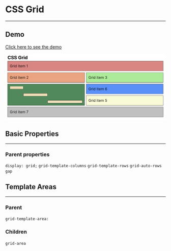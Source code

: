 # CSS Grid

---

## Demo

[Click here to see the demo](https://stefanoturcarelli.github.io/grid/)

![Screenshot](image.png)

## Basic Properties

---

### Parent properties

`display: grid;`
`grid-template-columns`
`grid-template-rows`
`grid-auto-rows`
`gap`

## Template Areas

---

### Parent

`grid-template-area:`

### Children

`grid-area`
